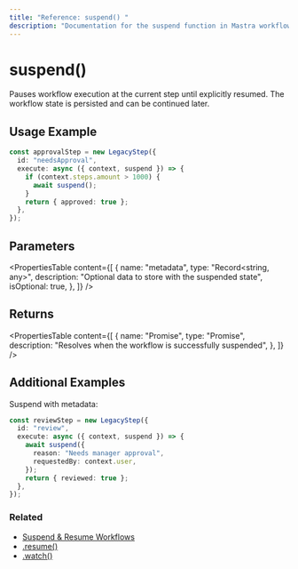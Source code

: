 ```yaml
---
title: "Reference: suspend() "
description: "Documentation for the suspend function in Mastra workflows, which pauses execution until resumed."
---
```


# suspend()

Pauses workflow execution at the current step until explicitly resumed. The workflow state is persisted and can be continued later.

## Usage Example

```typescript
const approvalStep = new LegacyStep({
  id: "needsApproval",
  execute: async ({ context, suspend }) => {
    if (context.steps.amount > 1000) {
      await suspend();
    }
    return { approved: true };
  },
});
```

## Parameters

<PropertiesTable
  content={[
    {
      name: "metadata",
      type: "Record<string, any>",
      description: "Optional data to store with the suspended state",
      isOptional: true,
    },
  ]}
/>

## Returns

<PropertiesTable
  content={[
    {
      name: "Promise<void>",
      type: "Promise",
      description: "Resolves when the workflow is successfully suspended",
    },
  ]}
/>

## Additional Examples

Suspend with metadata:

```typescript
const reviewStep = new LegacyStep({
  id: "review",
  execute: async ({ context, suspend }) => {
    await suspend({
      reason: "Needs manager approval",
      requestedBy: context.user,
    });
    return { reviewed: true };
  },
});
```

### Related

- [Suspend & Resume Workflows](../../docs/workflows-legacy/suspend-and-resume.md)
- [.resume()](./resume.md)
- [.watch()](./watch.md)
